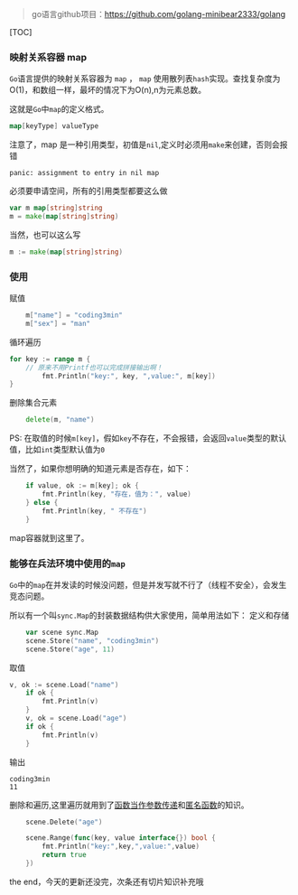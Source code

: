 > go语言github项目：https://github.com/golang-minibear2333/golang

[TOC]

### 映射关系容器 map

`Go`语言提供的映射关系容器为 `map` ， `map` 使用散列表`hash`实现。查找复杂度为O(1)，和数组一样，最坏的情况下为O(n),n为元素总数。

这就是`Go`中`map`的定义格式。
```go
map[keyType] valueType
```
注意了，map 是一种引用类型，初值是`nil`,定义时必须用`make`来创建，否则会报错 
```
panic: assignment to entry in nil map
```
必须要申请空间，所有的引用类型都要这么做
```go
var m map[string]string
m = make(map[string]string) 
```
当然，也可以这么写
```go
m := make(map[string]string) 
```

###  使用

赋值
```go
	m["name"] = "coding3min"
	m["sex"] = "man"
```

循环遍历
```go
for key := range m {
    // 原来不用Printf也可以完成拼接输出啊！
		fmt.Println("key:", key, ",value:", m[key]) 
}
```

删除集合元素
```go
	delete(m, "name")
```

PS: 在取值的时候`m[key]`，假如`key`不存在，不会报错，会返回`value`类型的默认值，比如`int`类型默认值为`0`

当然了，如果你想明确的知道元素是否存在，如下：

```go
	if value, ok := m[key]; ok {
		fmt.Println(key, "存在，值为：", value)
	} else {
		fmt.Println(key, " 不存在")
	}
```

map容器就到这里了。

### 能够在兵法环境中使用的`map`

`Go`中的`map`在并发读的时候没问题，但是并发写就不行了（线程不安全），会发生竞态问题。

所以有一个叫`sync.Map`的封装数据结构供大家使用，简单用法如下：
定义和存储
```go
	var scene sync.Map
	scene.Store("name", "coding3min")
	scene.Store("age", 11)
```
取值
```go
v, ok := scene.Load("name")
	if ok {
		fmt.Println(v)
	}
	v, ok = scene.Load("age")
	if ok {
		fmt.Println(v)
	}
```

输出

```
coding3min
11
```

删除和遍历,这里遍历就用到了[函数当作参数传递](https://mp.weixin.qq.com/s/HsaEjO9TgUcfrBhaMS0C5A)和[匿名函数](https://mp.weixin.qq.com/s/YRD2-4oO9ENHD3ADYlvsCg)的知识。

```go
	scene.Delete("age")

	scene.Range(func(key, value interface{}) bool {
		fmt.Println("key:",key,",value:",value)
		return true
	})
```

the end，今天的更新还没完，次条还有切片知识补充哦

